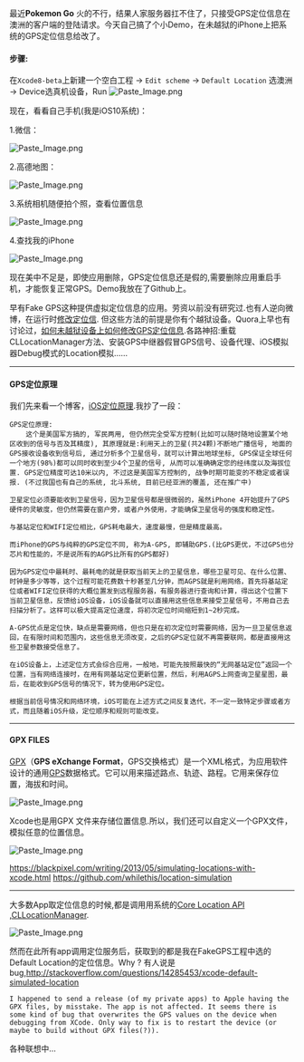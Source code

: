 最近**Pokemon Go** 火的不行，结果人家服务器扛不住了，只接受GPS定位信息在澳洲的客户端的登陆请求。今天自己搞了个小Demo，在未越狱的iPhone上把系统的GPS定位信息给改了。
#### 步骤:
在`Xcode8-beta`上新建一个空白工程 ->  `Edit scheme` -> `Default Location` 选澳洲 -> Device选真机设备，Run
 ![Paste_Image.png](http://upload-images.jianshu.io/upload_images/1126909-f81a3fe8d9412d34.png?imageMogr2/auto-orient/strip%7CimageView2/2/w/1240)


现在，看看自己手机(我是iOS10系统)：

 1.微信：

![Paste_Image.png](http://upload-images.jianshu.io/upload_images/1126909-0783e5217d2f49e7.png?imageMogr2/auto-orient/strip%7CimageView2/2/w/1240)

2.高德地图：

![Paste_Image.png](http://upload-images.jianshu.io/upload_images/1126909-9c06a70e07fd5bf7.png?imageMogr2/auto-orient/strip%7CimageView2/2/w/1240)

3.系统相机随便拍个照，查看位置信息

![Paste_Image.png](http://upload-images.jianshu.io/upload_images/1126909-73cc4236d81e4cb0.png?imageMogr2/auto-orient/strip%7CimageView2/2/w/1240)

4.查找我的iPhone

![Paste_Image.png](http://upload-images.jianshu.io/upload_images/1126909-71330d8552750469.png?imageMogr2/auto-orient/strip%7CimageView2/2/w/1240)

现在美中不足是，即使应用删除，GPS定位信息还是假的,需要删除应用重启手机，才能恢复正常GPS。Demo我放在了Github上。

早有Fake GPS这种提供虚拟定位信息的应用。劳资以前没有研究过.也有人逆向微博，在运行时[修改定位信](http://my.oschina.net/rockee123/blog/114518). 但这些方法的前提是你有个越狱设备。Quora上早也有讨论过，[如何未越狱设备上如何修改GPS定位信息](https://www.quora.com/How-can-I-fake-my-iPhone-location-without-jailbreaking).各路神招:重载CLLocationManager方法、安装GPS中继器假冒GPS信号、设备代理、iOS模拟器Debug模式的Location模拟......

----

#### GPS定位原理
我们先来看一个博客，[iOS定位原理](http://m.blog.csdn.net/article/details?id=40080533&from=singlemessage&isappinstalled=0).我抄了一段：

```
GPS定位原理:
	这个是美国军方搞的, 军民两用, 但仍然完全受军方控制(比如可以随时随地设置某个地区收到的信号与否及其精度), 其原理就是:利用天上的卫星(共24颗)不断地广播信号, 地面的GPS接收设备收到信号后, 通过分析多个卫星信号，就可以计算出地球坐标, GPS保证全球任何一个地方(98%)都可以同时收到至少4个卫星的信号, 从而可以准确确定您的经纬度以及海拔位置. GPS定位精度可达10米以内, 不过这是美国军方控制的, 战争时期可能变的不稳定或者误报. (不过我国也有自己的系统, 北斗系统, 目前已经亚洲的覆盖, 还在推广中)

卫星定位必须要能收到卫星信号，因为卫星信号都是很微弱的，虽然iPhone 4开始提升了GPS硬件的灵敏度，但仍然需要在窗户旁，或者户外使用，才能确保卫星信号的强度和稳定性。

与基站定位和WIFI定位相比，GPS耗电最大，速度最慢，但是精度最高。

而iPhone的GPS与纯粹的GPS定位不同, 称为A-GPS, 即辅助GPS.(比GPS更优，不过GPS也分芯片和性能的，不是说所有的AGPS比所有的GPS都好)

因为GPS定位中最耗时、最耗电的就是获取当前天上的卫星信息，哪些卫星可见、在什么位置、时钟是多少等等，这个过程可能花费数十秒甚至几分钟，而AGPS就是利用网络，首先将基站定位或者WIFI定位获得的大概位置发到远程服务器，有服务器进行查询和计算，得出这个位置下当前卫星信息，反馈给iOS设备，iOS设备就可以直接用这些信息来接受卫星信号，不用自己去扫描分析了。这样可以极大提高定位速度，将初次定位时间缩短到1~2秒完成。

A-GPS优点是定位快，缺点是需要网络，但也只是在初次定位时需要网络，因为一旦卫星信息返回，在有限时间和范围内，这些信息无须改变，之后的GPS定位就不再需要联网，都是直接用这些卫星参数接受信息了。

在iOS设备上，上述定位方式会综合应用，一般地，可能先按照最快的“无网基站定位”返回一个位置，当有网络连接时，在用有网基站定位更新位置，然后，利用AGPS上网查询卫星星图，最后，在能收到GPS信号的情况下，转为使用GPS定位。

根据当前信号情况和网络环境，iOS可能在上述方式之间反复迭代，不一定一致特定步骤或者方式，而且随着iOS升级，定位顺序和规则可能改变。
```
-------
#### GPX FILES

[GPX](https://zh.wikipedia.org/wiki/GPX)（**GPS eXchange Format**，GPS交换格式）是一个XML格式，为应用软件设计的通用[GPS](https://zh.wikipedia.org/wiki/GPS)数据格式。它可以用来描述路点、轨迹、路程。它用来保存位置，海拔和时间。

![Paste_Image.png](http://upload-images.jianshu.io/upload_images/1126909-2b527f29d77c0ac8.png?imageMogr2/auto-orient/strip%7CimageView2/2/w/1240)

Xcode也是用GPX 文件来存储位置信息.所以，我们还可以自定义一个GPX文件，模拟任意的位置信息。

![Paste_Image.png](http://upload-images.jianshu.io/upload_images/1126909-8fc251d290296250.png?imageMogr2/auto-orient/strip%7CimageView2/2/w/1240)

https://blackpixel.com/writing/2013/05/simulating-locations-with-xcode.html
https://github.com/whilethis/location-simulation

------

大多数App取定位信息的时候,都是调用用系统的[Core Location API](http://nshipster.cn/core-location-in-ios-8/) ,[CLLocationManager](
https://developer.apple.com/library/ios/documentation/CoreLocation/Reference/CLLocationManager_Class/index.html).

![Paste_Image.png](http://upload-images.jianshu.io/upload_images/1126909-9dbcead93513214b.png?imageMogr2/auto-orient/strip%7CimageView2/2/w/1240)

然而在此所有app调用定位服务后，获取到的都是我在FakeGPS工程中选的Default Location的定位信息。Why ? 有人说是bug,http://stackoverflow.com/questions/14285453/xcode-default-simulated-location

```
I happened to send a release (of my private apps) to Apple having the GPX files, by misstake. The app is not affected. It seems there is some kind of bug that overwrites the GPS values on the device when debugging from XCode. Only way to fix is to restart the device (or maybe to build without GPX files(?)).
```

各种联想中...


